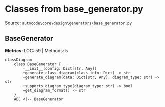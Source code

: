 # Classes from base_generator.py

Source: `autocode\core\design\generators\base_generator.py`

## BaseGenerator

**Metrics:** LOC: 59 | Methods: 5

```mermaid
classDiagram
    class BaseGenerator {
        -__init__(config: Dict[str, Any])
        +generate_class_diagram(class_info: Dict) -> str
        +generate_diagram(data: Dict[str, Any], diagram_type: str) -> str
        +supports_diagram_type(diagram_type: str) -> bool
        +get_diagram_format() -> str
    }
    ABC <|-- BaseGenerator

```

